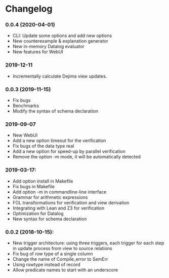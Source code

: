 # Changelog

### 0.0.4 (2020-04-01)
* CLI: Update some options and add new options
* New counterexample & explanation generator
* New in-memory Datalog evaluator
* New features for WebUI

### 2019-12-11
* Incrementally calculate Dejima view updates.

### 0.0.3 (2019-11-15)
* Fix bugs
* Benchmarks
* Modify the syntax of schema declaration

### 2019-09-07
* New WebUI
* Add a new option timeout for the verification
* Fix bugs of the data type real 
* Add a new option for speed-up by parallel verification
* Remove the option -m mode, it will be automatically detected 

### 2019-03-17:
* Add option install in Makefile
* Fix bugs in Makefile
* Add option -m in commandline-line interface
* Grammar for arithmetic expressions
* FOL transformations for verification and view derivation
* Integrating with Lean and Z3 for verification
* Optimization for Datalog
* New syntax for schema declaration

### 0.0.2 (2018-10-15):

* New trigger architecture: using three triggers, each trigger for each step in update process from view to source relations
* Fix bug of row type of a single column
* Change the name of Compile_error to SemErr
* Using rowtype instead of record
* Allow predicate names to start with an underscore